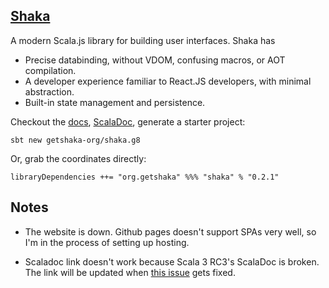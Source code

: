 ## [Shaka](https://getshaka.org)

A modern Scala.js library for building user interfaces. Shaka has

* Precise databinding, without VDOM, confusing macros, or AOT compilation.
* A developer experience familiar to React.JS developers, with minimal abstraction.
* Built-in state management and persistence.

Checkout the [docs](https://getshaka.org), [ScalaDoc](/todo), generate a starter project:

```
sbt new getshaka-org/shaka.g8
```

Or, grab the coordinates directly:

```
libraryDependencies ++= "org.getshaka" %%% "shaka" % "0.2.1"
```

## Notes
* The website is down. Github pages doesn't support SPAs very well, so I'm in the process of setting up hosting.

* Scaladoc link doesn't work because Scala 3 RC3's ScalaDoc is broken. The link will be updated when [this issue](https://github.com/lampepfl/dotty/issues/11943) gets fixed.